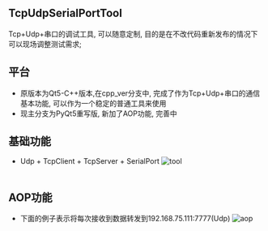 ## TcpUdpSerialPortTool
Tcp+Udp+串口的调试工具, 可以随意定制, 目的是在不改代码重新发布的情况下可以现场调整测试需求;

## 平台
* 原版本为Qt5-C++版本,在cpp_ver分支中, 完成了作为Tcp+Udp+串口的通信基本功能, 可以作为一个稳定的普通工具来使用
* 现主分支为PyQt5重写版, 新加了AOP功能, 完善中

## 基础功能
* Udp + TcpClient + TcpServer + SerialPort
![tool](https://i.loli.net/2018/07/06/5b3f66e24719f.png)
<br><br>

## AOP功能
* 下面的例子表示将每次接收到数据转发到192.168.75.111:7777(Udp)
![aop](https://i.loli.net/2018/07/06/5b3f670bd5354.png)


